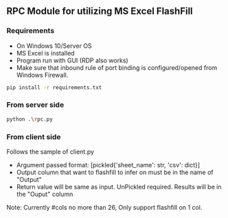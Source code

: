 ## RPC Module for utilizing MS Excel FlashFill

### Requirements
- On Windows 10/Server OS
- MS Excel is installed
- Program run with GUI (RDP also works)
- Make sure that inbound rule of port binding is configured/opened from Windows Firewall.

```sh
pip install -r requirements.txt
```

### From server side
```sh
python .\rpc.py
```

### From client side
Follows the sample of client.py
- Argument passed format: [pickled{'sheet_name': str, 'csv': dict}]
- Output column that want to flashfill to infer on must be in the name of "Output"
- Return value will be same as input. UnPickled required. Results will be in the "Ouput" column

Note: Currently #cols no more than 26, Only support flashfill on 1 col.